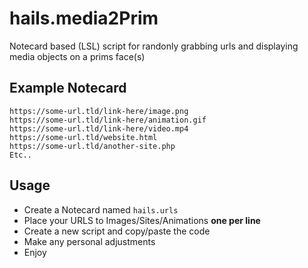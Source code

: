 # hails.media2Prim

Notecard based (LSL) script for randonly grabbing urls and displaying media objects on a prims face(s)

## Example Notecard

```
https://some-url.tld/link-here/image.png
https://some-url.tld/link-here/animation.gif
https://some-url.tld/link-here/video.mp4
https://some-url.tld/website.html
https://some-url.tld/another-site.php
Etc..
```

## Usage

- Create a Notecard named `hails.urls`
- Place your URLS to Images/Sites/Animations **one per line**
- Create a new script and copy/paste the code
- Make any personal adjustments
- Enjoy
